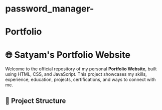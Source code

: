 # password_manager-
# Portfolio
# 🌐 Satyam's Portfolio Website

Welcome to the official repository of my personal **Portfolio Website**, built using HTML, CSS, and JavaScript. This project showcases my skills, experience, education, projects, certifications, and ways to connect with me.

## 📁 Project Structure

